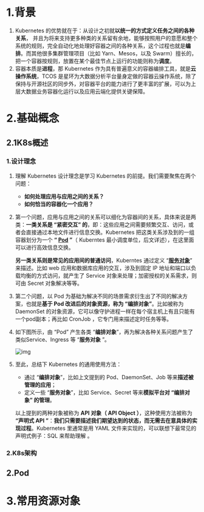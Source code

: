 # 1.背景

1. Kubernetes 的优势就在于：从设计之初就**以统一的方式定义任务之间的各种关系**， 并且为将来支持更多种类的关系留有余地，能够按照用户的意愿和整个系统的规则，完全自动化地处理好容器之间的各种关系，这个过程也就是**编排**。而其他很多集群管理项目（比如 Yarn、Mesos，以及 Swarm）擅长的，把一个容器按规则，放置在某个最佳节点上运行的功能则称为**调度**。
2. 容器本质是**进程**，那 Kubernetes 作为具有普遍意义的容器编排工具，就是**云操作系统**，TCOS 是星环为大数据分析平台量身定做的容器云操作系统，除了保持与开源社区的同步外，对容器平台的能力进行了更丰富的扩展，可以为上层大数据业务容器化运行以及应用云端化提供关键保障。



# 2.基础概念

## 2.1K8s概述

### 1.设计理念

1. 理解 Kubernetes 设计理念是学习 Kubernetes 的前提。我们需要聚焦在两个问题：

   - **如何处理应用与应用之间的关系？**
   - **如何恰当的容器化一个应用？**

2. 第一个问题，应用与应用之间的关系可以细化为容器间的关系，具体来说是两类：**一类关系是 “紧密交互” 的**，即：这些应用之间需要频繁交互、访问，或者会直接通过本地文件进行信息交换。Kubernetes 把这类关系涉及到的一组容器划分为一个 **“ <u>Pod</u> ”**（ Kuberntes 最小调度单位，后文详述），在这里面可以进行高效信息交换。

   **另一类关系则是常见的应用间的普通访问**，Kuberntes 通过定义 “<u>**服务对象**</u>” 来描述。比如 web 应用和数据库应用的交互，涉及到固定 IP 地址和端口以负载均衡的方式访问，就产生了 Service 对象来处理；加密授权的关系需求，则可由 Secret 对象解决等等。

3. 第二个问题，以 Pod 为基础为解决不同的场景需求衍生出了不同的解决方案，也就是**基于 Pod 改进后的对象资源，称为 “编排对象”**。比如被称为 DaemonSet 的对象资源，它可以像守护进程一样在每个宿主机上有且只能有一个pod副本；再比如 CronJob ，它专门用来描述定时任务等等。

4. 如下图所示，由 “Pod” 产生各类 “**编排对象**”，再为解决各种关系问题产生了类似Service、Ingress 等 “**服务对象** ”。

   ![img](https://qqadapt.qpic.cn/txdocpic/0/7378f19e739f0f6d9494ac8facd918fc/0?w=1920&h=1080)

5. 至此，总结下 Kubernetes 的通用使用方法：

   - 通过 “**编排对象**”，比如上文提到的 Pod、DaemonSet、Job 等来**描述被管理的应用**；
   - 定义一些 “**服务对象**”，比如 Service、Secret 等来**模拟平台对 “编排对象” 的管理**。

   以上提到的两种对象被称为 **API 对象（ API Object ）**，这种使用方法被称为 **“声明式 API ”**：**我们只需要描述我们期望达到的状态，而无需去在意具体的实现过程**。Kubernetes 里通常是用 YAML 文件来实现的，可以联想下最常见的声明式例子：SQL 来帮助理解 。



### 2.K8s架构



## 2.Pod





# 3.常用资源对象